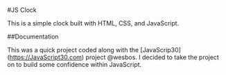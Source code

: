 #JS Clock

This is a simple clock built with HTML, CSS, and JavaScript.

##Documentation

This was a quick project coded along with the [JavaScrip30] (https://JavaScript30.com) project @wesbos. I decided to take the project on to build some confidence within JavaScript. 

